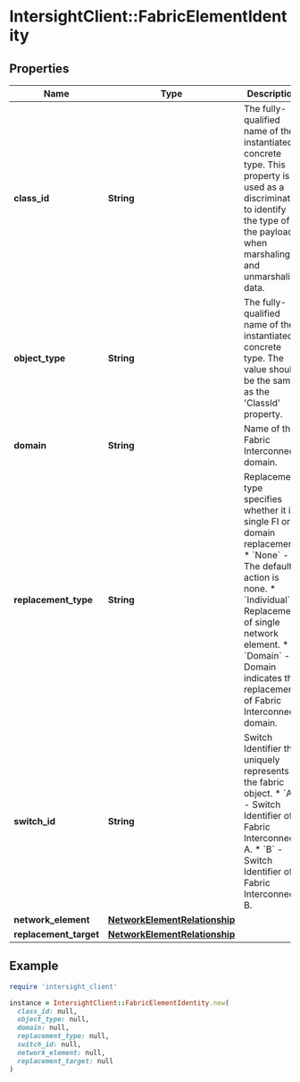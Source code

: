 # IntersightClient::FabricElementIdentity

## Properties

| Name | Type | Description | Notes |
| ---- | ---- | ----------- | ----- |
| **class_id** | **String** | The fully-qualified name of the instantiated, concrete type. This property is used as a discriminator to identify the type of the payload when marshaling and unmarshaling data. | [default to &#39;fabric.ElementIdentity&#39;] |
| **object_type** | **String** | The fully-qualified name of the instantiated, concrete type. The value should be the same as the &#39;ClassId&#39; property. | [default to &#39;fabric.ElementIdentity&#39;] |
| **domain** | **String** | Name of the Fabric Interconnect domain. | [optional][readonly] |
| **replacement_type** | **String** | Replacement type specifies whether it is single FI or domain replacement. * &#x60;None&#x60; - The default action is none. * &#x60;Individual&#x60; - Replacement of single network element. * &#x60;Domain&#x60; - Domain indicates the replacement of Fabric Interconnect domain. | [optional][default to &#39;None&#39;] |
| **switch_id** | **String** | Switch Identifier that uniquely represents the fabric object. * &#x60;A&#x60; - Switch Identifier of Fabric Interconnect A. * &#x60;B&#x60; - Switch Identifier of Fabric Interconnect B. | [optional][readonly][default to &#39;A&#39;] |
| **network_element** | [**NetworkElementRelationship**](NetworkElementRelationship.md) |  | [optional] |
| **replacement_target** | [**NetworkElementRelationship**](NetworkElementRelationship.md) |  | [optional] |

## Example

```ruby
require 'intersight_client'

instance = IntersightClient::FabricElementIdentity.new(
  class_id: null,
  object_type: null,
  domain: null,
  replacement_type: null,
  switch_id: null,
  network_element: null,
  replacement_target: null
)
```

